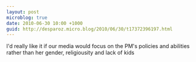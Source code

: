 ```yaml
---
layout: post
microblog: true
date: 2010-06-30 10:00 +1000
guid: http://desparoz.micro.blog/2010/06/30/t17372396197.html
---
```

I'd really like it if our media would focus on the PM's policies and abilities rather than her gender, religiousity and lack of kids
